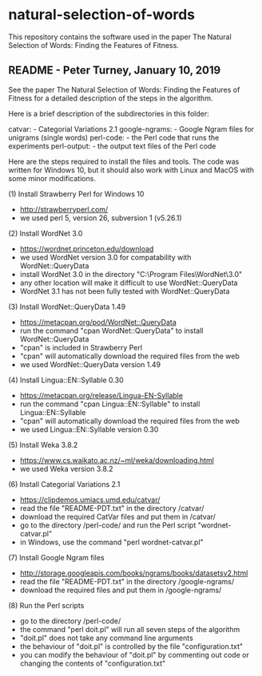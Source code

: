 # natural-selection-of-words
This repository contains the software used in the paper 
The Natural Selection of Words: Finding the Features of Fitness. 


README - Peter Turney, January 10, 2019
---------------------------------------

See the paper The Natural Selection of Words: Finding the 
Features of Fitness for a detailed description of the steps
in the algorithm.

Here is a brief description of the subdirectories in this folder:

catvar:        - Categorial Variations 2.1
google-ngrams: - Google Ngram files for unigrams (single words)
perl-code:     - the Perl code that runs the experiments
perl-output:   - the output text files of the Perl code

Here are the steps required to install the files and tools. 
The code was written for Windows 10, but it should also work with 
Linux and MacOS with some minor modifications.

(1) Install Strawberry Perl for Windows 10

- http://strawberryperl.com/
- we used perl 5, version 26, subversion 1 (v5.26.1) 

(2) Install WordNet 3.0

- https://wordnet.princeton.edu/download
- we used WordNet version 3.0 for compatability with WordNet::QueryData
- install WordNet 3.0 in the directory "C:\Program Files\WordNet\3.0"
- any other location will make it difficult to use WordNet::QueryData
- WordNet 3.1 has not been fully tested with WordNet::QueryData

(3) Install WordNet::QueryData 1.49

- https://metacpan.org/pod/WordNet::QueryData
- run the command "cpan  WordNet::QueryData" to install WordNet::QueryData
- "cpan" is included in Strawberry Perl
- "cpan" will automatically download the required files from the web
- we used WordNet::QueryData version 1.49

(4) Install Lingua::EN::Syllable 0.30

- https://metacpan.org/release/Lingua-EN-Syllable
- run the command "cpan Lingua::EN::Syllable" to install Lingua::EN::Syllable
- "cpan" will automatically download the required files from the web
- we used Lingua::EN::Syllable version 0.30

(5) Install Weka 3.8.2

- https://www.cs.waikato.ac.nz/~ml/weka/downloading.html
- we used Weka version 3.8.2

(6) Install Categorial Variations 2.1

- https://clipdemos.umiacs.umd.edu/catvar/
- read the file "README-PDT.txt" in the directory /catvar/
- download the required CatVar files and put them in /catvar/
- go to the directory /perl-code/ and run the Perl script "wordnet-catvar.pl"
- in Windows, use the command "perl wordnet-catvar.pl"
  
(7) Install Google Ngram files

- http://storage.googleapis.com/books/ngrams/books/datasetsv2.html
- read the file "README-PDT.txt" in the directory /google-ngrams/
- download the required files and put them in /google-ngrams/

(8) Run the Perl scripts

- go to the directory /perl-code/
- the command "perl doit.pl" will run all seven steps of the algorithm
- "doit.pl" does not take any command line arguments
- the behaviour of "doit.pl" is controlled by the file "configuration.txt"
- you can modify the behaviour of "doit.pl" by commenting out code
  or changing the contents of "configuration.txt"


